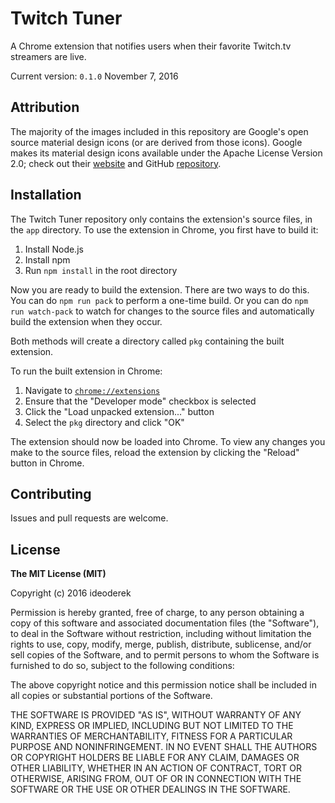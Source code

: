 Twitch Tuner
============

A Chrome extension that notifies users when their favorite Twitch.tv streamers are live.

Current version: `0.1.0` November 7, 2016

Attribution
-----------

The majority of the images included in this repository are Google's open source material design icons (or are derived from those icons). Google makes its material design icons available under the Apache License Version 2.0; check out their [website](https://design.google.com/icons/) and GitHub [repository](https://github.com/google/material-design-icons/).

Installation
------------

The Twitch Tuner repository only contains the extension's source files, in the `app` directory. To use the extension in Chrome, you first have to build it:

1. Install Node.js
2. Install npm
3. Run `npm install` in the root directory

Now you are ready to build the extension. There are two ways to do this. You can do `npm run pack` to perform a one-time build. Or you can do `npm run watch-pack` to watch for changes to the source files and automatically build the extension when they occur.

Both methods will create a directory called `pkg` containing the built extension.

To run the built extension in Chrome:

1. Navigate to [`chrome://extensions`](chrome://extensions)
2. Ensure that the "Developer mode" checkbox is selected
3. Click the "Load unpacked extension..." button
4. Select the `pkg` directory and click "OK"

The extension should now be loaded into Chrome. To view any changes you make to the source files, reload the extension by clicking the "Reload" button in Chrome.

Contributing
------------

Issues and pull requests are welcome.

License
-------

**The MIT License (MIT)**

Copyright (c) 2016 ideoderek

Permission is hereby granted, free of charge, to any person obtaining a copy of this software and associated documentation files (the "Software"), to deal in the Software without restriction, including without limitation the rights to use, copy, modify, merge, publish, distribute, sublicense, and/or sell copies of the Software, and to permit persons to whom the Software is furnished to do so, subject to the following conditions:

The above copyright notice and this permission notice shall be included in all copies or substantial portions of the Software.

THE SOFTWARE IS PROVIDED "AS IS", WITHOUT WARRANTY OF ANY KIND, EXPRESS OR IMPLIED, INCLUDING BUT NOT LIMITED TO THE WARRANTIES OF MERCHANTABILITY, FITNESS FOR A PARTICULAR PURPOSE AND NONINFRINGEMENT. IN NO EVENT SHALL THE AUTHORS OR COPYRIGHT HOLDERS BE LIABLE FOR ANY CLAIM, DAMAGES OR OTHER LIABILITY, WHETHER IN AN ACTION OF CONTRACT, TORT OR OTHERWISE, ARISING FROM, OUT OF OR IN CONNECTION WITH THE SOFTWARE OR THE USE OR OTHER DEALINGS IN THE SOFTWARE.